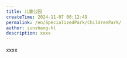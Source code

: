 ```yaml
---
title: 儿童公园
createTime: 2024-11-07 00:12:49
permalink: /en/SpecializedPark/ChildrenPark/
author: sunshang-hl
description: xxxx
---
```


xxxx